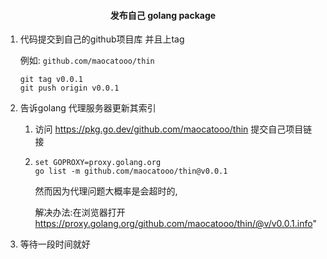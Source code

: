 
#### <center>发布自己 golang package</center>


1. 代码提交到自己的github项目库 并且上tag
    
   例如: `github.com/maocatooo/thin`
   ```
   git tag v0.0.1
   git push origin v0.0.1
   ```
2. 告诉golang 代理服务器更新其索引

   1. 访问 https://pkg.go.dev/github.com/maocatooo/thin 提交自己项目链接
   
   2.  
       ```
       set GOPROXY=proxy.golang.org
       go list -m github.com/maocatooo/thin@v0.0.1
       ```
       然而因为代理问题大概率是会超时的,
       
       解决办法:在浏览器打开 https://proxy.golang.org/github.com/maocatooo/thin/@v/v0.0.1.info"
       
3. 等待一段时间就好